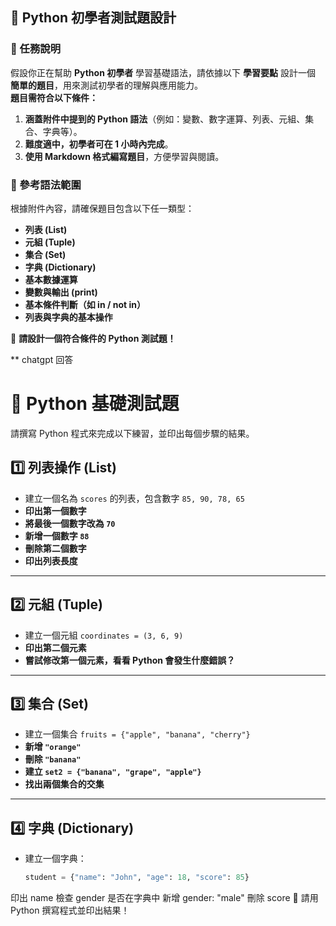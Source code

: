 ## 🎯 Python 初學者測試題設計

### 📌 任務說明
假設你正在幫助 **Python 初學者** 學習基礎語法，請依據以下 **學習要點** 設計一個 **簡單的題目**，用來測試初學者的理解與應用能力。  
**題目需符合以下條件：**
1. **涵蓋附件中提到的 Python 語法**（例如：變數、數字運算、列表、元組、集合、字典等）。
2. **難度適中，初學者可在 1 小時內完成**。
3. **使用 Markdown 格式編寫題目**，方便學習與閱讀。

### 📌 參考語法範圍
根據附件內容，請確保題目包含以下任一類型：
- **列表 (List)**
- **元組 (Tuple)**
- **集合 (Set)**
- **字典 (Dictionary)**
- **基本數據運算**
- **變數與輸出 (print)**
- **基本條件判斷（如 in / not in）**
- **列表與字典的基本操作**

🎯 **請設計一個符合條件的 Python 測試題！**

** chatgpt 回答

# 🐍 Python 基礎測試題

請撰寫 Python 程式來完成以下練習，並印出每個步驟的結果。

## 1️⃣ 列表操作 (List)
- 建立一個名為 `scores` 的列表，包含數字 `85, 90, 78, 65`
- **印出第一個數字**
- **將最後一個數字改為 `70`**
- **新增一個數字 `88`**
- **刪除第二個數字**
- **印出列表長度**

---

## 2️⃣ 元組 (Tuple)
- 建立一個元組 `coordinates = (3, 6, 9)`
- **印出第二個元素**
- **嘗試修改第一個元素，看看 Python 會發生什麼錯誤？**

---

## 3️⃣ 集合 (Set)
- 建立一個集合 `fruits = {"apple", "banana", "cherry"}`
- **新增 `"orange"`**
- **刪除 `"banana"`**
- **建立 `set2 = {"banana", "grape", "apple"}`**
- **找出兩個集合的交集**

---

## 4️⃣ 字典 (Dictionary)
- 建立一個字典：
  ```python
  student = {"name": "John", "age": 18, "score": 85}
印出 name
檢查 gender 是否在字典中
新增 gender: "male"
刪除 score
🎯 請用 Python 撰寫程式並印出結果！
